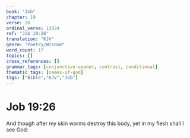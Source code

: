 ```yaml
---
book: "Job"
chapter: 19
verse: 26
ordinal_verse: 13324
ref: "Job 19:26"
translation: "KJV"
genre: "Poetry/Wisdom"
word_count: 17
topics: []
cross_references: []
grammar_tags: [conjunctive-opener, contrast, conditional]
thematic_tags: [names-of-god]
tags: ["Bible","KJV","Job"]
---
```


# Job 19:26

And though after my skin worms destroy this body, yet in my flesh shall I see God:
